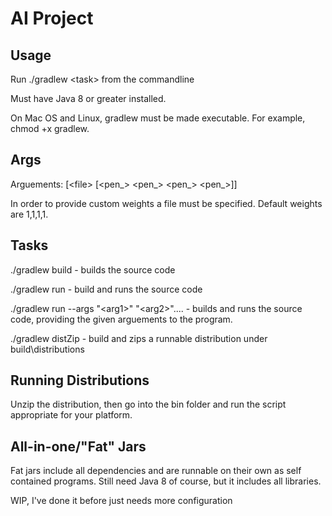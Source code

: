 # AI Project
## Usage
Run ./gradlew \<task> from the commandline 

Must have Java 8 or greater installed.

On Mac OS and Linux,  gradlew must be made executable. For example, chmod +x gradlew.

## Args

Arguements: [\<file\> [\<pen_\> \<pen_\> \<pen_\> \<pen_\>]] 

In order to provide custom weights a file must be specified. Default weights are 1,1,1,1.

## Tasks
./gradlew build - builds the source code

./gradlew run - build and runs the source code

./gradlew run --args "\<arg1\>" "\<arg2\>".... - builds and runs the source code, providing the given arguements to the program.

./gradlew distZip - build and zips a runnable distribution under build\distributions

## Running Distributions
Unzip the distribution, then go into the bin folder and run the script appropriate for your platform.

## All-in-one/"Fat" Jars
Fat jars include all dependencies and are runnable on their own as self contained programs. Still need Java 8 of course, but it includes all libraries.

WIP, I've done it before just needs more configuration
